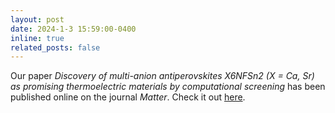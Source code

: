 ```yaml
---
layout: post
date: 2024-1-3 15:59:00-0400
inline: true
related_posts: false
---
```


Our paper *Discovery of multi-anion antiperovskites X6NFSn2 (X = Ca, Sr) as promising thermoelectric materials by computational screening* has been published online on the journal *Matter*. Check it out [here](https://www.sciencedirect.com/science/article/pii/S2590238523005234).
